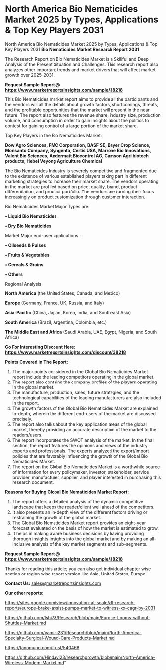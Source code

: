 # North America Bio Nematicides Market 2025 by Types, Applications & Top Key Players 2031
North America Bio Nematicides Market 2025 by Types, Applications & Top Key Players 2031
<strong>Bio Nematicides Market Research Report 2031</strong>

The Research Report on Bio Nematicides Market is a Skillful and Deep Analysis of the Present Situation and Challenges. This research report also analyzes other important trends and market drivers that will affect market growth over 2025-2031.

<strong>Request Sample Report @ <a href=https://www.marketreportsinsights.com/sample/38218>https://www.marketreportsinsights.com/sample/38218</a></strong>

This Bio Nematicides market report aims to provide all the participants and the vendors will all the details about growth factors, shortcomings, threats, and the profitable opportunities that the market will present in the near future. The report also features the revenue share, industry size, production volume, and consumption in order to gain insights about the politics to contest for gaining control of a large portion of the market share.

Top Key Players in the Bio Nematicides Market:

<strong>Dow Agro Sciences, FMC Corporation, BASF SE, Bayer Crop Science, Monsanto Company, Syngenta, Certis USA, Marrone Bio Innovations, Valent Bio Sciences, Andermatt Biocontrol AG, Camson Agri biotech products, Hebei Veyong Agriculture Chemical</strong>

The Bio Nematicides Industry is severely competitive and fragmented due to the existence of various established players taking part in different marketing strategies to increase their market share. The vendors operating in the market are profiled based on price, quality, brand, product differentiation, and product portfolio. The vendors are turning their focus increasingly on product customization through customer interaction.

Bio Nematicides Market Major Types are:

<strong>•  Liquid Bio Nematicides

•  Dry Bio Nematicides</strong>

Market Major end-user applications :

<strong>•  Oilseeds & Pulses

•  Fruits & Vegetables

•  Cereals & Grains

•  Others</strong>

Regional Analysis

</u><strong><b>North America</b></strong> (the United States, Canada, and Mexico)

<strong><b>Europe </b></strong>(Germany, France, UK, Russia, and Italy)

<strong><b>Asia-Pacific</b></strong> (China, Japan, Korea, India, and Southeast Asia)

<strong><b>South America</b></strong> (Brazil, Argentina, Colombia, etc.)

<strong><b>The Middle East and Africa</b></strong> (Saudi Arabia, UAE, Egypt, Nigeria, and South Africa)

<strong>Go For Interesting Discount Here: <a href=https://www.marketreportsinsights.com/discount/38218>https://www.marketreportsinsights.com/discount/38218</a></strong>

<strong>Points Covered in The Report:</strong>
<ol>
  <li>The major points considered in the Global Bio Nematicides Market report include the leading competitors operating in the global market.</li>
  <li>The report also contains the company profiles of the players operating in the global market.</li>
  <li>The manufacture, production, sales, future strategies, and the technological capabilities of the leading manufacturers are also included in the report.</li>
  <li>The growth factors of the Global Bio Nematicides Market are explained in-depth, wherein the different end-users of the market are discussed precisely.</li>
  <li>The report also talks about the key application areas of the global market, thereby providing an accurate description of the market to the readers/users.</li>
  <li>The report incorporates the SWOT analysis of the market. In the final section, the report features the opinions and views of the industry experts and professionals. The experts analyzed the export/import policies that are favorably influencing the growth of the Global Bio Nematicides Market.</li>
  <li>The report on the Global Bio Nematicides Market is a worthwhile source of information for every policymaker, investor, stakeholder, service provider, manufacturer, supplier, and player interested in purchasing this research document.</li>
</ol>
<strong>Reasons for Buying Global Bio Nematicides Market Report:</strong>

<ol>
  <li>The report offers a detailed analysis of the dynamic competitive landscape that keeps the reader/client well ahead of the competitors.</li>
  <li>It also presents an in-depth view of the different factors driving or restraining the growth of the global market.</li>
  <li>The Global Bio Nematicides Market report provides an eight-year forecast evaluated on the basis of how the market is estimated to grow.</li>
  <li>It helps in making aware business decisions by having providing thorough insights insights into the global market and by making an all-inclusive analysis of the key market segments and sub-segments.</li>
</ol>
<strong>Request Sample Report @ <a href=https://www.marketreportsinsights.com/sample/38218>https://www.marketreportsinsights.com/sample/38218</a></strong>


Thanks for reading this article; you can also get individual chapter wise section or region wise report version like Asia, United States, Europe.

<strong>Contact Us:</strong>
sales@marketreportsinsights.com

<strong>Our other reports:</strong>

<a href=https://sites.google.com/view/innovation-at-scale/all-research-reports/europe-brake-assist-pumps-market-to-witness-xx-cagr-by-2031>https://sites.google.com/view/innovation-at-scale/all-research-reports/europe-brake-assist-pumps-market-to-witness-xx-cagr-by-2031</a>

<a href=https://github.com/Ishi78/Research/blob/main/Europe-Looms-without-Shuttles-Market.md>https://github.com/Ishi78/Research/blob/main/Europe-Looms-without-Shuttles-Market.md</a>

<a href=https://github.com/yamini231/Research/blob/main/North-America-Specialty-Surgical-Wound-Care-Products-Market.md>https://github.com/yamini231/Research/blob/main/North-America-Specialty-Surgical-Wound-Care-Products-Market.md</a>

<a href=https://tanomuno.com/illust/540468>https://tanomuno.com/illust/540468</a>

<a href=https://github.com/Hindavi23/researchgrowth/blob/main/North-America-Wireless-Modem-Market.md>https://github.com/Hindavi23/researchgrowth/blob/main/North-America-Wireless-Modem-Market.md</a>"
